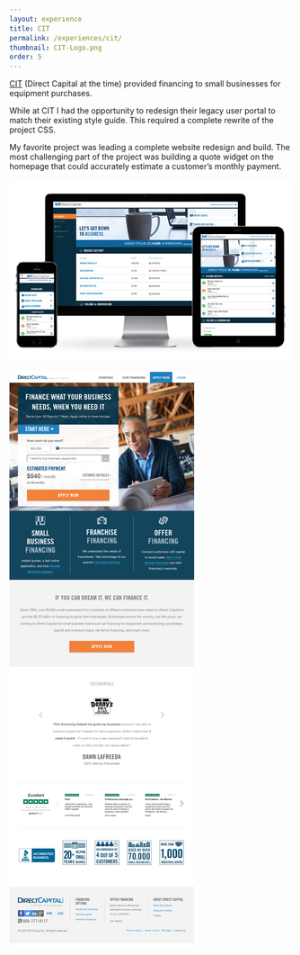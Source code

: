 ```yaml
---
layout: experience
title: CIT
permalink: /experiences/cit/
thumbnail: CIT-Logo.png
order: 5
---
```


[CIT](https://cit.com) (Direct Capital at the time) provided financing to small businesses for equipment purchases.

While at CIT I had the opportunity to redesign their legacy user portal to match their existing style guide. This required a complete rewrite of the project CSS.

My favorite project was leading a complete website redesign and build. The most challenging part of the project was building a quote widget on the homepage that could accurately estimate a customer’s monthly payment.

![Direct Capital Customer Portal](/assets/images/experiences/cit/gadgets.png)

![Direct Capital Web Homepage](/assets/images/experiences/cit/homepage.png)



